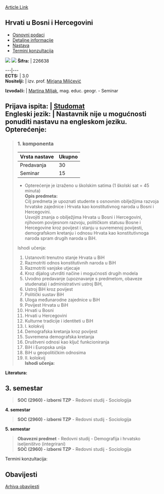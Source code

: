[Article Link](https://www.fhs.hr/predmet/hubh)

## Hrvati u Bosni i Hercegovini
  * [Osnovni podaci](https://www.fhs.hr/predmet/hubh#v1id-904820_185512_1_0 "Osnovni podaci")
  * [Detaljne informacije](https://www.fhs.hr/predmet/hubh#v1id-904820_185512_1_1 "Detaljne informacije")
  * [Nastava](https://www.fhs.hr/predmet/hubh#v1id-904820_185512_1_2 "Nastava")
  * [Termini konzultacija](https://www.fhs.hr/predmet/hubh#v1id-904820_185512_1_3 "Termini konzultacija")


[![](https://www.fhs.hr/img/flags/gif/hr.gif)](https://www.fhs.hr/predmet/hubh) [![](https://www.fhs.hr/img/flags/gif/gb.gif)](https://www.fhs.hr/en/course/cibah)
**Šifra:** |  226638  
  
---|---  
**ECTS:** |  3.0   
**Nositelji:** |  izv. prof. [Mirjana Milićević](https://www.fhs.hr/djelatnik/mirjana.milicevic)   
  
**Izvođači:** |  [Martina Miljak](https://www.fhs.hr/djelatnik/martina.miljak), mag. educ. geogr. - Seminar  
  
**Prijava ispita:** |  [Studomat](http://www.isvu.hr/studomat)  
**Engleski jezik:** |  Nastavnik nije u mogućnosti ponuditi nastavu na engleskom jeziku.   
**Opterećenje:**  
---  
> ### 1. komponenta
> | Vrsta nastave | Ukupno  
> ---|---  
> Predavanja | 30  
> Seminar | 15  
> * Opterećenje je izraženo u školskim satima (1 školski sat = 45 minuta)   
**Opis predmeta:**  
> Cilj predmeta je upoznati studente s osnovnim obilježjima razvoja hrvatske zajednice i Hrvata kao konstitutivnog naroda u Bosni i Hercegovini.   
>  Usvojiti znanja o obilježjima Hrvata u Bosni i Hercegovini, njihovom povijesnom razvoju, političkom statusu Bosne i Hercegovine kroz povijest i stanju u suvremenoj povijesti, demografskom kretanju i odnosu Hrvata kao konstitutivnoga naroda spram drugih naroda u BiH.  
>    
>  Ishodi učenja:  
>  1. Ustanoviti trenutno stanje Hrvata u BiH  
>  2. Razmotriti odnos konstitutivnih naroda u BiH   
>  3. Razmotriti vanjske utjecaje   
>  4. Kroz dijalog utvrditi načine i mogućnosti drugih modela  
>  1. Uvodno predavanje (upoznavanje s predmetom, obaveze studenata) i administrativni ustroj BiH,   
>  2. Ustroj BiH kroz povijest  
>  3. Politički sustav BiH  
>  4. Uloga međunarodne zajednice u BiH  
>  5. Povijest Hrvata u BiH  
>  6. Hrvati u Bosni   
>  7. Hrvati u Hercegovini  
>  8. Kulturne tradicije i identiteti u BiH  
>  9. I. kolokvij  
>  10. Demografska kretanja kroz povijest  
>  11. Suvremena demografska kretanja  
>  12. Društveni odnosi kao ključ funkcioniranja  
>  13. BiH i Europska unija  
>  14. BiH u geopolitičkim odnosima   
>  15. II. kolokvij  
**Ishodi učenja:**  

  
**Literatura:**  

  
**3. semestar**  
---  
> **SOC (2960) - izborni TZP** - Redovni studij - Sociologija  
>   
  
**4. semestar**  
> **SOC (2960) - izborni TZP** - Redovni studij - Sociologija  
>   
  
**5. semestar**  
> **Obavezni predmet** - Redovni studij - Demografija i hrvatsko iseljeništvo (integrirani)  
>  **SOC (2960) - izborni TZP** - Redovni studij - Sociologija  
>   
Termini konzultacija: 


## Obavijesti
[Arhiva obavijesti](https://www.fhs.hr/predmet/hubh?@=21g9l#news_121403 "Arhiva obavijesti")
